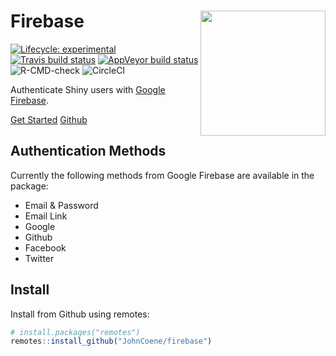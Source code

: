 # Firebase <img src="logo.png" align="right" height="200px" />

<!-- badges: start -->
[![Lifecycle: experimental](https://img.shields.io/badge/lifecycle-experimental-orange.svg)](https://www.tidyverse.org/lifecycle/#experimental) [![Travis build status](https://travis-ci.org/JohnCoene/fireblaze.svg?branch=master)](https://travis-ci.org/JohnCoene/fireblaze) [![AppVeyor build status](https://ci.appveyor.com/api/projects/status/github/JohnCoene/fireblaze?branch=master&svg=true)](https://ci.appveyor.com/project/JohnCoene/fireblaze) ![R-CMD-check](https://github.com/JohnCoene/fireblaze/workflows/R-CMD-check/badge.svg) ![CircleCI](https://circleci.com/gh/JohnCoene/fireblaze.svg?style=svg&circle-token=676e32175ad244fa8f08f372537933b93dcd9762)
<!-- badges: end -->

Authenticate Shiny users with [Google Firebase](https://firebase.google.com).

<a href="articles/get-started.html" class="btn btn-default"><i class="fa fa-rocket blue__color"></i> Get Started</a>
<a href="https://github.com/JohnCoene/firelbaze" class="btn btn-default"><i class="fa fa-github blue__color"></i> Github</a>

## Authentication Methods

Currently the following methods from Google Firebase are available in the package:

* Email & Password
* Email Link
* Google
* Github
* Facebook
* Twitter

## Install

Install from Github using remotes:

```r
# install.packages("remotes")
remotes::install_github("JohnCoene/firebase")
```
